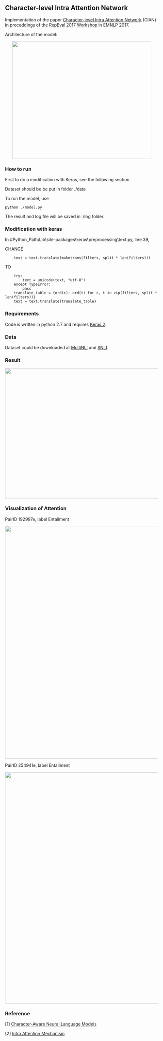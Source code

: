 ## Character-level Intra Attention Network
Implementation of the paper [Character-level Intra Attention Network](http://www.aclweb.org/anthology/W/W17/W17-5309.pdf) (CIAN) in proceddings of the [RepEval 2017 Workshop](https://repeval2017.github.io/shared/) in EMNLP 2017. 

Architecture of the model: 
<p align="center"><img src="https://github.com/yanghanxy/CIAN/blob/master/figure/architecture.png" height="387" width="459"></p>

### How to run

First to do a modification with Keras, see the following section. 

Dataset should be be put in folder ./data

To run the model, use 
```
python ./model.py
```

The result and log file will be saved in ./log folder. 

### Modification with keras
In #Python_Path\Lib\site-packages\keras\preprocessing\text.py, line 39, 

CHANGE
```
    text = text.translate(maketrans(filters, split * len(filters)))
```

TO
```
    try:
        text = unicode(text, "utf-8")
    except TypeError:
        pass
    translate_table = {ord(c): ord(t) for c, t in zip(filters, split * len(filters))}
    text = text.translate(translate_table)
```

### Requirements
Code is written in python 2.7 and requires [Keras 2](https://github.com/fchollet/keras).

### Data
Dataset could be downloaded at [MultiNLI](http://www.nyu.edu/projects/bowman/multinli/) and [SNLI](http://nlp.stanford.edu/projects/snli/). 

### Result
<p align="center"><img src="https://github.com/yanghanxy/CIAN/blob/master/figure/training.png" height="428" width="783"></p>

### Visualization of Attention
PairID 192997e, label Entailment
<p align="center"><img src="https://github.com/yanghanxy/CIAN/blob/master/figure/PairID_192997e.PNG" height="764" width="594"></p>

PairID 254941e, label Entailment
<p align="center"><img src="https://github.com/yanghanxy/CIAN/blob/master/figure/PairID_254941e.PNG" height="760" width="603"></p>

### Reference
[1] [Character-Aware Neural Language Models](https://github.com/jarfo/kchar)

[2] [Intra Attention Mechanism](https://gist.github.com/cbaziotis/7ef97ccf71cbc14366835198c09809d2)
